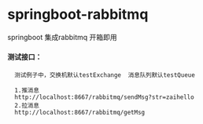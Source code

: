 # springboot-rabbitmq
springboot 集成rabbitmq 开箱即用
#### 测试接口：
  ```
    测试例子中，交换机默认testExchange  消息队列默认testQueue
    
    1.推消息
    http://localhost:8667/rabbitmq/sendMsg?str=zaihello
    2.拉消息
    http://localhost:8667/rabbitmq/getMsg
  ```

